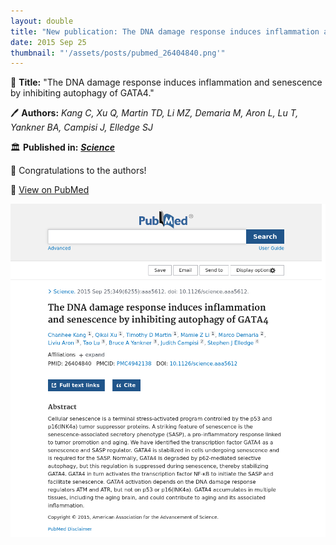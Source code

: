 ```yaml
---
layout: double
title: "New publication: The DNA damage response induces inflammation and senescence by inhibiting autophagy of GATA4"
date: 2015 Sep 25
thumbnail: "'/assets/posts/pubmed_26404840.png'"
---
```

📖 <strong>Title:</strong> "The DNA damage response induces inflammation and senescence by inhibiting autophagy of GATA4."  

🖊️ <strong>Authors:</strong> <em>Kang C, Xu Q, Martin TD, Li MZ, Demaria M, Aron L, Lu T, Yankner BA, Campisi J, Elledge SJ</em>  

🏛️ <strong>Published in:</strong> <em><strong><ins>Science</ins></strong></em>  

🎉 Congratulations to the authors!  

🔗 <a href="https://pubmed.ncbi.nlm.nih.gov/26404840/">View on PubMed</a>  

![Publication Image](/assets/posts/pubmed_26404840.png)
